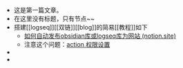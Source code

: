 - 这是第一篇文章。
- 在这里没有标题，只有节点~~
- 搭建[[logseq]][[双链]][[blog]]的简易[[教程]]如下
	- [如何自动发布obsidian库或logseq库为网站 (notion.site)](https://fishyer.notion.site/obsidian-logseq-ab5ad3d994324cea9f5c909a70653e05#370803ddbaef45e1a5683edefafb2461)
	- 注意这个问题：[action 权限设置](https://blog.csdn.net/weixin_42282187/article/details/124766382)
-
-